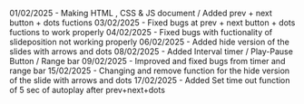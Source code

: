 01/02/2025 - Making HTML , CSS & JS document / Added prev + next button + dots fuctions
03/02/2025 - Fixed bugs at prev + next button + dots fuctions to work properly
04/02/2025 - Fixed bugs with fuctionality of slideposition not working properly
06/02/2025 - Added hide version of the slides with arrows and dots
08/02/2025 - Added Interval timer / Play-Pause Button / Range bar
09/02/2025 - Improved and fixed bugs from timer and range bar
15/02/2025 - Changing and remove function for the hide version of the slide with arrows and dots
17/02/2025 - Added Set time out function of 5 sec of autoplay after prev+next+dots
